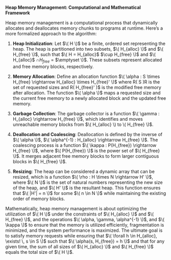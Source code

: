 **Heap Memory Management: Computational and Mathematical Framework**

Heap memory management is a computational process that dynamically allocates and deallocates memory chunks to programs at runtime. Here’s a more formalized approach to the algorithm:

1. **Heap Initialization**: Let $\( H \)$ be a finite, ordered set representing the heap. The heap is partitioned into two subsets, $\( H_{alloc} \)$ and $\( H_{free} \)$, such that $\( H = H_{alloc}$ $\cup H_{free} \)$ and $\( H_{alloc}$ $\cap H_{free}$ = $\emptyset \)$. These subsets represent allocated and free memory blocks, respectively.

2. **Memory Allocation**: Define an allocation function $\( \alpha : S \times H_{free} \rightarrow H_{alloc} \times H_{free}' \)$ where R\( S \)R is the set of requested sizes and R\( H_{free}' \)$ is the modified free memory after allocation. The function $\( \alpha \)$ maps a requested size and the current free memory to a newly allocated block and the updated free memory.

3. **Garbage Collection**: The garbage collector is a function $\( \gamma : H_{alloc} \rightarrow H_{free} \)$, which identifies and moves unreachable memory blocks from $\( H_{alloc} \) to \( H_{free} \)$.

4. **Deallocation and Coalescing**: Deallocation is defined by the inverse of $\( \alpha \)$, $\( \alpha^{-1} : H_{alloc} \rightarrow H_{free} \)$. The coalescing process is a function $\( \kappa : P(H_{free}) \rightarrow H_{free} \)$, where $\( P(H_{free}) \)$ is the power set of $\( H_{free} \)$. It merges adjacent free memory blocks to form larger contiguous blocks in $\( H_{free} \)$.

5. **Resizing**: The heap can be considered a dynamic array that can be resized, which is a function $\( \rho : H \times N \rightarrow H' \)$, where $\( N \)$ is the set of natural numbers representing the new size of the heap, and $\( H' \)$ is the resultant heap. This function ensures that $\( |H'| = n \)$ for some $\( n \in N \)$ while maintaining the existing order of memory blocks.

Mathematically, heap memory management is about optimizing the utilization of $\( H \)$ under the constraints of $\( H_{alloc} \)$ and $\( H_{free} \)$, and the operations $\( \alpha, \gamma, \alpha^{-1} \)$, and $\( \kappa \)$ to ensure that the memory is utilized efficiently, fragmentation is minimized, and the system performance is maximized. The ultimate goal is to satisfy memory requests while ensuring that $\( \forall h \in H_{alloc}, \exists! \, s \in S \)$ such that $\( \alpha(s, H_{free}) = h \)$ and that for any given time, the sum of all sizes of $\( H_{alloc} \)$ and $\( H_{free} \)$ equals the total size of $\( H \)$.

